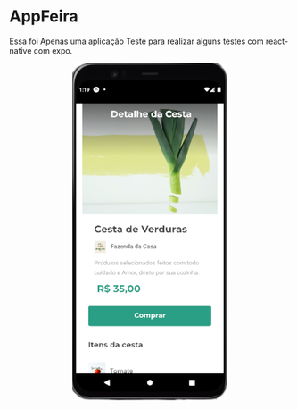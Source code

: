 # AppFeira
Essa foi Apenas uma aplicação Teste para realizar alguns testes com react-native com expo.
<p align="center">
<img src="https://github.com/andersonsimplicio/AppFeira/blob/main/assets/tela.png?raw=true">
</p>
